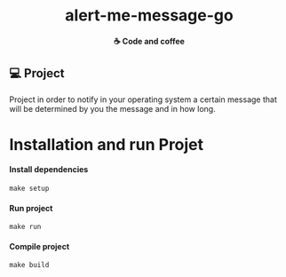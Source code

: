 <h1 align="center">
   alert-me-message-go
</h1>

<h4 align="center">
  ☕ Code and coffee
</h4>

## 💻 Project

Project in order to notify in your operating system a certain message that will be determined by you the message and in how long.

# Installation and run Projet

#### Install dependencies
```
make setup
```

#### Run project
```
make run
```

#### Compile project
```
make build
```

